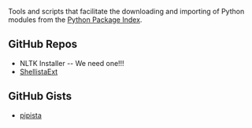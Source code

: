 Tools and scripts that facilitate the downloading and importing of Python modules from the [Python Package Index][1].

GitHub Repos
------------
* NLTK Installer -- We need one!!!
* [ShellistaExt][2]

GitHub Gists
------------
* [pipista][3]

[1]: https://pypi.python.org/pypi
[2]: https://github.com/briarfox/ShellistaExt
[3]: https://gist.github.com/pudquick/4116558


